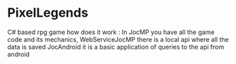 # PixelLegends
C# based rpg game
how does it work :
In JocMP you have all the game code and its mechanics,
WebServiceJocMP there is a local api where all the data is saved
JocAndroid it is a basic application of queries to the api from android

